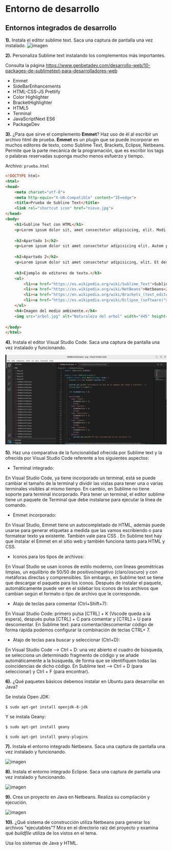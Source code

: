# Entorno de desarrollo

## Entornos integrados de desarrollo

**1).** Instala el editor sublime text. Saca una captura de pantalla una vez instalado.
![imagen](https://user-images.githubusercontent.com/113978794/196381580-39d4eb0d-e70f-4b34-865f-92b729af300d.png)



**2).** Personaliza Sublime text instalando los complementos más importantes. 

Consulta la página https://www.genbetadev.com/desarrollo-web/10-packages-de-sublimetext-para-desarrolladores-web

- Emmet
- SideBarEnhancements
- HTML-CSS-JS Prettify
- Color Highlighter
- BracketHighlighter 
- HTML5
- Terminal
- JavaScriptNext ES6
- PackageDev



**3).** ¿Para que sirve el complemento **Emmet**? Haz uso de él al escribir un archivo html de prueba.
**Emmet** es un plugin que se puede incorporar en muchos editores de texto, como Sublime Text, Brackets, Eclipse, Netbeans. Permite que  la parte mecánica de la programación, que es escribir los tags o palabras reservadas suponga mucho menos esfuerzo y tiempo.

Archivo: ``prueba.html``

```html
<!DOCTYPE html>
<html>
<head>
    <meta charset="utf-8">
    <meta http-equiv="X-UA-Compatible" content="IE=edge">
    <title>Prueba de Subline Text</title>
    <link rel="shortcut icon" href="nieve.jpg">
</head>
<body>
    <h1>Subline Text con HTML</h1>
    <p>Lorem ipsum dolor sit, amet consectetur adipisicing, elit. Modi, animi!</p>

    <h2>Apartado 1</h2>
    <p>Lorem ipsum dolor sit amet consectetur adipisicing elit. Autem pariatur voluptates quasi rerum, vitae, tempore omnis exercitationem cupiditate animi, velit ullam doloremque quos minima.</p>

    <h2>Apartado 2</h2>
    <p>Lorem ipsum dolor sit amet consectetur adipisicing, elit. Et deserunt perferendis ad iure eaque iusto, at eius sapiente exercitationem doloribus atque quibusdam quod, corporis facere culpa, accusantium delectus odit, explicabo!</p>

    <h3>Ejemplo de editores de texto.</h3>
    <ul>
        <li><a href="https://es.wikipedia.org/wiki/Sublime_Text">Subline text</a></li>
        <li><a href="https://es.wikipedia.org/wiki/NetBeans">Netbeans</a></li>
        <li><a href="https://en.wikipedia.org/wiki/Brackets_(text_editor)">Blackets(ingles)</a></li>
        <li><a href="https://es.wikipedia.org/wiki/Eclipse_(software)">Eclipse</a></li>
    </ul>
    <h4>Imagen del medio ambinente.</h4>
    <img src="arbol.jpg" alt="Naturaleza del arbol" width="445" height="345">

</body>
</html>
```

**4).** Instala el editor Visual Studio Code. Saca una captura de pantalla una vez instalado y funcionando.

![imagen](https://github.com/Yammy468/entornos/raw/main/images/T2-2_E04.png?raw=true)



**5).** Haz una comparativa de la funcionalidad ofrecida por Sublime text y la ofrecida por Visual Studio Code referente a los siguientes  aspectos:

- Terminal integrado:

En Visual Studio Code, ya tiene incorporado un terminal, está se puede cambiar el tamaño de la terminal y dividir las vistas para tener una o varias terminales visibles al mismo tiempo.
En cambio, en Sublime no tiene soporte para terminal incorporado. Para tener un terminal, el editor sublime tiene un paquete de Terminal que debe instalarse para ejecutar la línea de comando.

- Emmet incorporado:

En Visual Studio, Emmet tiene un  autocompletado de HTML, además puede usarse para generar etiquetas a medida que las vamos escribiendo o para formatear texto ya existente. También vale para CSS .
En Sublime text hay que instalar el Emmet en el sitio web y también funciona tanto para HTML y CSS.

- Iconos para los tipos de archivos: 

En Visual Studio se usan iconos de estilo moderno, con líneas geométricas limpias, un equilibrio de 50/50 de positivo/negativo (claro/oscuro) y con metáforas directas y comprensibles. 
Sin embargo, en Sublime text se tiene que descargar el paquete para los iconos. Después de instalar el paquete, automáticamente puede ver en el sidebar los iconos de los archivos que cambian según el formato o tipo de archivo que le corresponde.

- Atajo de teclas para comentar (Ctrl+Shift+7): 

En Visual Studio Code: primero pulsa [CTRL] + K (Vscode queda a la espera), después pulsa [CTRL] + C para comentar y [CTRL] + U para descomentar.
En Sublime text: para comentar/descomentar código de forma rápida podemos configurar la combinación de teclas CTRL+ 7.

- Atajo de teclas para buscar y seleccionar (Ctrl+D):

En Visual Studio Code --> Ctrl + D: una vez abierto el cuadro de búsqueda, se selecciona un determinado fragmento de código y se añade automáticamente a la búsqueda, de forma que se identifiquen todas las coincidencias de dicho código.
En Sublime text --> Ctrl + D (para seleccionar) y Ctrl + F (para encontrar).
  

**6).** ¿Qué paquetes básicos debemos instalar en Ubuntu para desarrollar en Java?

Se instala Open JDK:

```$ sudo apt-get install openjdk-8-jdk```

Y se instala Geany:

```$ sudo apt-get install geany```

```$ sudo apt-get install geany-plugins```


**7).** Instala el entorno integrado Netbeans. Saca una captura de pantalla una vez instalado y funcionando. 

![imagen](https://user-images.githubusercontent.com/113978794/197747682-f99ac3c4-1ffd-4acb-acd7-291cb08f7a25.png)


**8).** Instala el entorno integrado Eclipse. Saca una captura de pantalla una vez instalado y funcionando. 

![imagen](https://user-images.githubusercontent.com/113978794/197747777-ed7f4fc5-04e9-420e-843b-3d8883f3813c.png)


**9).** Crea un proyecto en Java en Netbeans. Realiza su compilación y ejecución.

![imagen](https://user-images.githubusercontent.com/113978794/197747855-eb363eee-fced-43f3-98d3-1724243ebfd9.png)


**10).** ¿Qué sistema de construcción utiliza Netbeans para generar los archivos "ejecutables"? Mira en el directorio raíz del proyecto y examina qué *buildfile* utiliza de los vistos en el tema.

Usa los sistemas de Java y HTML.


